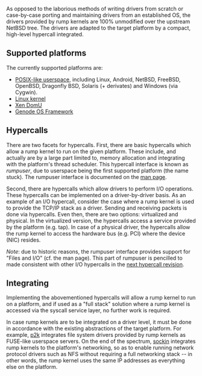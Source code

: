 As opposed to the laborious methods of writing drivers from scratch or
case-by-case porting and maintaining drivers from an established OS, the
drivers provided by rump kernels are 100% unmodified over the upstream
NetBSD tree.  The drivers are adapted to the target platform by a compact,
high-level hypercall integrated.


Supported platforms
-------------------

The currently supported platforms are:

* [POSIX-like userspace](https://github.com/rumpkernel/wiki/wiki/Platform:-POSIX-like-Userspace),
  including Linux, Android, NetBSD, FreeBSD, OpenBSD, Dragonfly
  BSD, Solaris (+ derivates) and Windows (via Cygwin).
* [Linux kernel](https://github.com/rumpkernel/wiki/wiki/Platform:-Linux-Kernel)
* [Xen DomU](https://github.com/rumpkernel/wiki/wiki/Platform:-Xen-DomU)
* [Genode OS Framework](https://github.com/rumpkernel/wiki/wiki/Platform:-Genode-OS-Framework)


Hypercalls
----------

There are two facets for hypercalls.  First, there are basic hypercalls
which allow a rump kernel to run on the given platform.  These include,
and actually are by a large part limited to, memory allocation and
integrating with the platform's thread scheduler.  This hypercall
interface is known as _rumpuser_, due to userspace being the first
supported platform (the name stuck).  The rumpuser interface is documented on the
[man page](http://man.NetBSD.org//cgi-bin/man-cgi?rumpuser++NetBSD-current).

Second, there are hypercalls which allow drivers to perform I/O
operations.  These hypercalls can be implemented on a driver-by-driver
basis.  As an example of an I/O hypercall, consider the case where a
rump kernel is used to provide the TCP/IP stack as a driver.  Sending
and receiving packets is done via hypercalls.  Even then, there are 
two options: virtualized and physical.  In the virtualized version, 
the hypercalls access a service provided by the platform (e.g. tap).
In case of a physical driver, the hypercalls allow the rump kernel to
access the hardware bus (e.g. PCI) where the device (NIC) resides.

_Note_: due to historic reasons, the rumpuser interface provides support for
"Files and I/O" (cf. the man page).  This part of rumpuser is pencilled
to made consistent with other I/O hypercalls in the
[next hypercall revision](https://github.com/rumpkernel/buildrump.sh/issues/59).

Integrating
-----------

Implementing the abovementioned hypercalls will allow a rump kernel to
run on a platform, and if used as a "full stack" solution where a rump
kernel is accessed via the syscall service layer, no further work is
required.

In case rump kernels are to be integrated on a driver level, it must be
done in accordance with the existing abstractions of the target platform.
For example, [p2k](http://nxr.netbsd.org/xref/src/lib/libp2k/)
integrates file system drivers provided by rump kernels
as FUSE-like userspace servers.  On the end of the spectrum,
[sockin](http://nxr.netbsd.org/xref/src/sys/rump/net/lib/libsockin/)
integrates rump kernels to the platform's networking, so as to enable running
network protocol drivers such as NFS without requiring a full networking
stack -- in other words, the rump kernel uses the same IP addresses as everything else on the platform.
